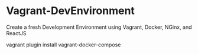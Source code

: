 # Vagrant-DevEnvironment
Create a fresh Development Environment using Vagrant, Docker, NGinx, and ReactJS

vagrant plugin install vagrant-docker-compose
